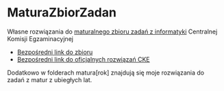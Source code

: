 # MaturaZbiorZadan
Własne rozwiązania do [maturalnego zbioru zadań z informatyki](https://www.cke.edu.pl/egzamin-maturalny/egzamin-w-nowej-formule/materialy-dodatkowe/materialy-dla-uczniow-i-nauczycieli/zbiory-zadan/) Centralnej Komisji Egzaminacyjnej

* [Bezpośredni link do zbioru](https://www.cke.edu.pl/images/_EGZAMIN_MATURALNY_OD_2015/Materialy/Zbiory_zadan/Matura_Zbi%C3%B3r_zada%C5%84_Informatyka.pdf)
* [Bezpośredni link do oficjalnych rozwiązań CKE](https://www.cke.edu.pl/images/_EGZAMIN_MATURALNY_OD_2015/Materialy/Zbiory_zadan/inf-pr-rozwiazania.zip)

Dodatkowo w folderach matura[rok] znajdują się moje rozwiązania do zadań z matur z ubiegłych lat.
